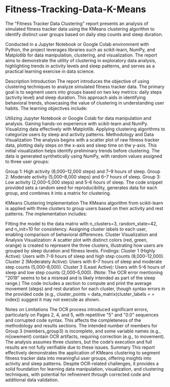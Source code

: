 # Fitness-Tracking-Data-K-Means
The "Fitness Tracker Data Clustering" report presents an analysis of simulated fitness tracker data using the KMeans clustering algorithm to identify distinct user groups based on daily step counts and sleep duration.

Conducted in a Jupyter Notebook or Google Colab environment with Python, the project leverages libraries such as scikit-learn, NumPy, and Matplotlib for data manipulation, clustering, and visualization. The report aims to demonstrate the utility of clustering in exploratory data analysis, highlighting trends in activity levels and sleep patterns, and serves as a practical learning exercise in data science.

Description
Introduction
The report introduces the objective of using clustering techniques to analyze simulated fitness tracker data. The primary goal is to segment users into groups based on two key metrics: daily steps (activity level) and sleep duration. This approach aids in identifying behavioral trends, showcasing the value of clustering in understanding user habits. The learning objectives include:

Utilizing Jupyter Notebook or Google Colab for data manipulation and analysis.
Gaining hands-on experience with scikit-learn and NumPy.
Visualizing data effectively with Matplotlib.
Applying clustering algorithms to categorize users by sleep and activity patterns.
Methodology and Data Visualization
The analysis begins with a scatter plot of raw fitness tracker data, plotting daily steps on the x-axis and sleep time on the y-axis. This initial visualization helps identify preliminary trends before clustering. The data is generated synthetically using NumPy, with random values assigned to three user groups:

Group 1: High activity (8,000–12,000 steps) and 7–9 hours of sleep.
Group 2: Moderate activity (5,000–8,000 steps) and 6–7 hours of sleep.
Group 3: Low activity (2,000–5,000 steps) and 5–6 hours of sleep.
The code snippet provided sets a random seed for reproducibility, generates data for each group, and combines it into a matrix for clustering.

KMeans Clustering Implementation
The KMeans algorithm from scikit-learn is applied with three clusters to group users based on their activity and rest patterns. The implementation includes:

Fitting the model to the data matrix with n_clusters=3, random_state=42, and n_init=10 for consistency.
Assigning cluster labels to each user, enabling comparison of behavioral differences.
Cluster Visualization and Analysis
Visualization: A scatter plot with distinct colors (red, green, orange) is created to represent the three clusters, illustrating how users are grouped by sleep duration and fitness levels.
Findings:
Cluster 1 (Highly Active): Users with 7–9 hours of sleep and high step counts (8,000–12,000).
Cluster 2 (Moderately Active): Users with 6–7 hours of sleep and moderate step counts (5,000–8,000).
Cluster 3 (Least Active): Users with 5–6 hours of sleep and low step counts (2,000–5,000). (Note: The OCR error mentioning "2019" seems to be a misread and is likely intended as part of the sleep range.)
The code includes a section to compute and print the average movement (steps) and rest duration for each cluster, though syntax errors in the provided code (e.g., cluster_points = data_matrix(cluster_labels = = index)) suggest it may not execute as shown.

Notes on Limitations
The OCR process introduced significant errors, particularly on Pages 2, 4, and 5, with repetitive "5" and "0.0" sequences and corrupted code syntax. This affects the completeness of the methodology and results sections.
The intended number of members for Group 3 (members_group3) is incomplete, and some variable names (e.g., m|owement) contain OCR artifacts, requiring correction (e.g., to movement).
The analysis assumes three clusters, but the code’s execution and full results are not fully verifiable due to these issues.
Summary
This report effectively demonstrates the application of KMeans clustering to segment fitness tracker data into meaningful user groups, offering insights into activity and sleep patterns. Despite OCR-related challenges, it provides a solid foundation for learning data manipulation, visualization, and clustering techniques, with potential for refinement through corrected code and additional data validation.
